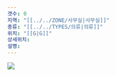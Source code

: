 ```yaml
---
갯수: 0
지역: "[[../../ZONE/사무실|사무실]]"
종류: "[[../../TYPES/의류|의류]]"
위치: "[[G|G]]"
상세위치: 
설명: 
---
```

![](http://192.168.50.22/devices/240608_IMG_0204.jpg)